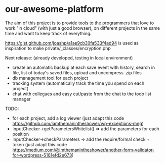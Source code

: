 # our-awesome-platform
The aim of this project is to provide tools to the programmers that love to work "in cloud" (with just a good browser), on different projects in the same time and want to keep track of everything.

https://gist.github.com/joashp/a1ae9cb30fa533f4ad94 is used as inspiration to make private/_classes/encryption.php


Next release: (already developed, testing in local environment)
- create an automatic backup at each save event with history, search in file, list of today's saved files, upload and uncompress .zip files
- db management tool for each project
- tracking system (automatically track the time you spend on each project)
- chat with collegues and easy cut/paste from the chat to the todo list manager

TODO:
- for each project, add a log viewer (just adapt this code https://github.com/iamthemanintheshower/wp-exceptions-mng)
- InputChecker->getParametersWhitelist() => add the parameters for each position
- InputChecker->checkParameters => add the require/formal check + token (just adapt this code https://medium.com/@imthemanintheshower/another-form-validator-for-wordpress-5161efd2e673)
